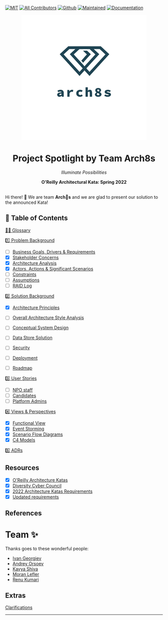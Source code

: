 [![MIT](https://img.shields.io/badge/License-MIT-orange)](LICENSE)
[![All Contributors](https://img.shields.io/badge/All_Contributors-2-orange.svg)](#team-)
[![Github](https://img.shields.io/badge/Github-arch8s/spring_2022-orange)](https://github.com/arch8s/spring-2022)
[![Maintained](https://img.shields.io/badge/Maintained-yes-orange)](https://github.com/arch8s/spring-2022)
[![Documentation](https://img.shields.io/badge/Documentation-in_progress-orange)](https://github.com/arch8s/spring-2022)

<div align='center'>
  <img src="assets/images/arch8s.png" alt="Arch8s"/>
  <h1>Project <strong>Spotlight</strong> by Team <strong>Arch8s</strong></h1>
  <p><i>Illuminate Possibilities</i></p>
  <b>O'Reilly Architectural Kata: Spring 2022</b>  
</div>

<br />

Hi there! 👋 We are team <b title="Archistratigs">Arch🎱s</b> and we are glad to present our solution to the announced Kata!

## 📖 Table of Contents

[🧑‍🚀 Glossary](Glossary.md)

[1️⃣ Problem Background](1.Problem/README.md)

- [ ]  [Business Goals, Drivers & Requirements](1.Problem/1.1.BusinessGoalsDriversAndRequirements.md)
- [x]  [Stakeholder Concerns](1.Problem/1.2.StakeholderConcerns.md)
- [X]  [Architecture Analysis](1.Problem/1.3.ArchitectureAnalysis.md)
- [X]  [Actors, Actions & Significant Scenarios](1.Problem/1.4.ActorsActionsAndSignificantScenarios.md)
- [ ]  [Constraints](1.Problem/1.5.Constraints.md)
- [ ]  [Assumptions](1.Problem/1.6.Assumptions.md)
- [ ]  [RAID Log](1.Problem/1.7.RAID.md)

[2️⃣ Solution Background](2.Solution/README.md)

- [X]  [Architecture Principles](2.Solution/2.1.ArchitecturePrinciples.md)
- [ ]  [Overall Architecture Style Analysis](2.Solution/2.2.ArchitectureCharacteristics.md)
- [ ]  [Conceptual System Design](2.Solution/2.3.Conceptual.md)
- [ ]  [Data Store Solution](2.Solution/2.4.DataStore.md)
- [ ]  [Security](2.Solution/2.5.Security.md)
- [ ]  [Deployment](2.Solution/2.6.Deployment.md)
- [ ]  [Roadmap](2.Solution/2.7.Roadmap.md)


[3️⃣ User Stories](3.UserStories/README.md)

- [ ]  [NPO staff](3.UserStories/NPO/Staff/CRUD.md)
- [ ]  [Candidates](3.UserStories/Candidate/CRUD.md)
- [ ]  [Platform Admins](3.UserStories/Platform/Admin/CRUD.md)

[4️⃣ Views & Perspectives](4.Views/README.md)

- [X]  [Functional View](4.Views/4.1.FunctionalView/README.md)
- [X]  [Event Storming](4.Views/4.2.EventStorming/README.md)
- [X]  [Scenario Flow Diagrams](4.Views/4.3.Scenarios/README.md)
- [X]  [C4 Models](4.Views/4.4.C4Models/README.md)

[5️⃣ ADRs](5.ADRs/README.md)

## Resources <a href='#' id='resources'></a>

- [X]  [O'Reilly Architecture Katas](https://learning.oreilly.com/featured/architectural-katas/)
- [X]  [Diversity Cyber Council](https://www.diversitycybercouncil.com/)
- [X]  [2022 Architecture Katas Requirements](assets/docs/diversitycybercouncilkatarequirements20221653334648065.pdf)
- [X]  [Updated requirements](https://docs.google.com/document/d/1XjEpcGJ87xYg1eWN9eE0_tH7te5HcVAgPvoONLHY4qQ/edit?usp=sharing)

## References

# Team ✨

Thanks goes to these wonderful people:

- [Ivan Georgiev](https://www.linkedin.com/in/ivan-georgiev-859b219/)
- [Andrey Orsoev](https://www.linkedin.com/in/andreyorsoev)
- [Kavya Shiva](https://www.linkedin.com/in/kavyashiva)
- [Moran Lefler](https://www.linkedin.com/in/moranlefler/)
- [Renu Kumari](https://www.linkedin.com/in/renu-kumari-827b8293/)

## Extras

[Clarifications](Clarifications.md)

---
